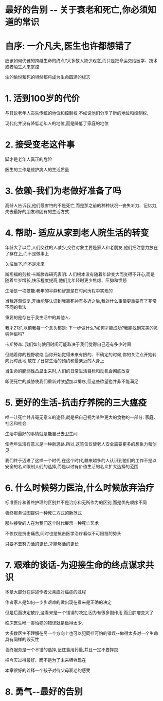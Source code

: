 # 最好的告别 -- 关于衰老和死亡,你必须知道的常识

# 自序: 一介凡夫,医生也许都想错了

应该如何优雅的跨越生命的终点?大多数人缺少观念,而只是把命运交给医学、技术或者陌生人来掌控

生的愉悦和死的坦然都将成为生命圆满的标志

# 1. 活到100岁的代价

与其说老年人丧失传统的地位和控制权,不如说他们分享了新的地位和控制权,

现代化并没有降低老年人的地位,而是降低了家庭的地位

# 2. 接受变老这件事

脚才是老年人真正的危险

医生的工作是维护病人的生活质量

# 3. 依赖-我们为老做好准备了吗

高龄人告诉我,他们最害怕的不是死亡,而是那之前的种种状况--丧失听力、记忆力,失去最好的朋友和固有的生活方式

# 4. 帮助- 适应从家到老人院生活的转变

年龄大了以后,人们交往的人减少,交往对象主要是家人和老朋友,他们把注意力放在了存在上,而不是做事上

关注当下,而不是未来

斯坦福的劳拉·卡斯滕森研究表明: 人们根本没有随着年龄变大而变得不开心,而是随着年岁增长,快乐程度提高,他们比年轻时更少焦虑、压抑和愤怒

生活是一项技能.老年的平静和智慧是在时间历程中实现的

当我逐渐恢复,开始能够认识到我离死神有多近之后,我对什么事情更重要有了非常不同的看法.

重要的是存在于我生活中的其他人.

我才21岁,以前我每一个念头都是: 下一步做什么?如何才能成功?我能找到完美的灵魂伴侣吗?

卡斯滕森: 我们如何使用时间可能取决于我们觉得自己还有多少时间

但随着你的视野收缩,当你开始觉得未来有限的、不确定的时候,你的关注点开始转向此时此地,放在了日常生活的预约和最亲近的人身上.

当生命的脆弱性凸显出来时,人们的日常生活目标和动机会彻底改变

即便死亡的威胁使我们重新对欲望加以排序,但这些欲望也并非不能满足

# 5. 更好的生活-抗击疗养院的三大瘟疫

唯一让死亡并非毫无意义的途径,就是把自己视为某种更大的食物的一部分: 家庭、社区和社会.

生活中最好的事情就是能自己去卫生间

使老年生活有意义是一种新思路.所以,这笔仅仅使老人安全需要更多的想象力和创见

我们终于迈进了这样一个时代,在这个时代,越来越多的人认识到他们的工作不是以安全的名义限制人们的选择,而是以过有价值生活的名义扩大选择的范围.

# 6. 什么时候努力医治,什么时候放弃治疗

标准医疗和善终护理的区别并不是治疗和无所作为的区别,而是优先顺序不同

善终服务试图提供一种死亡方式的新范式

那些接受的人在为我们这个时代展示一种死亡艺术

不仅仅是抗击痛苦,同时也是抗击医学治疗看似不可阻挡的势头

只要不去努力活的更长,才能够活的更长

# 7. 艰难的谈话-为迎接生命的终点谋求共识

本章大部分在讲述作者父亲应对癌症的过程

作者家人是如何一步步艰难的做出现在看来是正确的决定

但是后面决定放疗,这看来是一个错误的决定,因为有很多副作用,而且肿瘤变大了

临床医生唯一害怕犯的错误就是做得太少.

大多数医生不理解在另一个方向上也可以犯同样可怕的错误--做得太多对一个生命具有同样的毁灭性

善终服务是一个不错的选择,记住食用药量,并且一定不要摔跤.

把今天过得最好、而不是为了未来牺牲现在

本章很好的诠释一个孩子对待父母衰老的感受

# 8. 勇气--最好的告别


